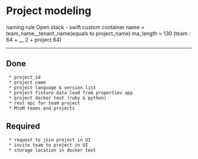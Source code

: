 Project modeling
===

naming rule
Open stack - swift custom container name = team_name__tenant_name(equals to project_name)
    ma_length = 130 (team : 64 + __ 2 + project 64)

---

Done
---
```
 * project_id
 * project name
 * project language & version list
 * project fixture data load from properties app
 * project docker text (ruby & python)
 * rest api for team project
 * MtoM teams and projects
```

Required
---
```
 * request to join project in UI
 * invite team to project in UI
 * storage location in docker text
```
